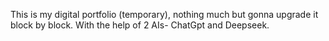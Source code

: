 This is my digital portfolio (temporary), nothing much but gonna upgrade it block by block.
With the help of 2 AIs- ChatGpt and Deepseek.

